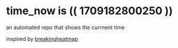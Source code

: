# time_now is (( 1709182800250 ))

an automated repo that shows the currnent time

inspired by [breakingheatmap](https://github.com/breakingheatmap/breakingheatmap)